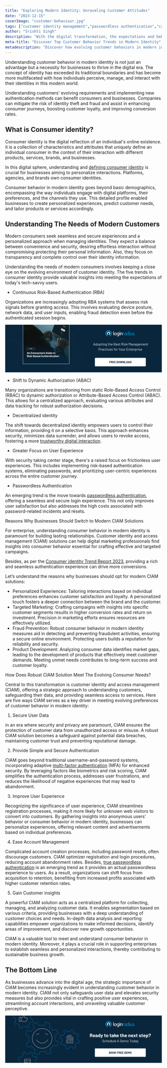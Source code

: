 ```yaml
---
title: "Exploring Modern Identity: Unraveling Customer Attitudes"
date: "2023-12-15"
coverImage: "customer-behaviour.jpg"
tags: ["customer identity management","passwordless authentication","cx"]
author: "Srishti Singh"
description: "With the digital transformation, the expectations and behavior of modern customers are changing, desiring more seamlessness and convenience when managing their identities. A robust CIAM can help you meet customer expectations while reducing identity theft risk."
meta-title: "Discover Top Customer Behavior Trends in Modern Identity"
metadescription: "Discover how evolving customer behaviors in modern identity shape the landscape, influencing customer retention rates. Explore the trends for growth."
---
```


Understanding customer behavior in modern identity is not just an advantage but a necessity for businesses to thrive in the digital era. The concept of identity has exceeded its traditional boundaries and has become more multifaceted with how individuals perceive, manage, and interact with their identities in this modern world. 

Understanding customers' evolving requirements and implementing new authentication methods can benefit consumers and businesses. Companies can mitigate the risk of identity theft and fraud and assist in enhancing consumer journeys, boosting customer loyalty, and improving conversion rates. 

## What is Consumer identity?

Consumer identity is the digital reflection of an individual's online existence.  it is a collection of characteristics and attributes that uniquely define an individual consumer in the context of their interaction with different products, services, brands, and businesses.  

In this digital sphere, understanding and [defining consumer identity](https://www.loginradius.com/blog/identity/customer-identity-and-access-management/) is crucial for businesses aiming to personalize interactions. Platforms, agencies, and brands own consumer identities. 

Consumer behavior in modern identity goes beyond basic demographics, encompassing the way individuals engage with digital platforms, their preferences, and the channels they use. This detailed profile enabled businesses to create personalized experiences, predict customer needs, and tailor products or services accordingly. 

## Understanding The Needs of Modern Customers

Modern consumers seek seamless and secure experiences and a personalized approach when managing identities. They expect a balance between convenience and security, desiring effortless interaction without compromising protecting their personal information. Also, they focus on transparency and complete control over their identity information. 

Understanding the needs of modern consumers involves keeping a close eye on the evolving environment of customer identity. The five trends in consumer identity provide valuable insights into meeting the expectations of today's tech-savvy users. 

* Continuous Risk-Based Authentication (RBA)

Organizations are increasingly adopting RBA systems that assess risk signals before granting access. This involves evaluating device posture, network data, and user inputs, enabling fraud detection even before the authenticated session begins. 

[![GD-to-RBA](GD-to-RBA.png)](https://www.loginradius.com/resource/an-enterprises-guide-to-risk-based-authentication/)

* Shift to Dynamic Authorization (ABAC)

Many organizations are transitioning from static Role-Based Access Control (RBAC) to dynamic authorization or Attribute-Based Access Control (ABAC). This allows for a centralized approach, evaluating various attributes and data tracking for robust authorization decisions. 

* Decentralized identity

The shift towards decentralized identity empowers users to control their information, providing it on a selective basis. This approach enhances security, minimizes data surrender, and allows users to revoke access, fostering a more [trustworthy digital interaction](https://www.loginradius.com/blog/identity/digital-privacy-best-practices/). 

* Greater Focus on User Experience

With security taking center stage, there's a raised focus on frictionless user experiences. This includes implementing risk-based authentication systems, eliminating passwords, and prioritizing user-centric experiences across the entire customer journey. 

* Passwordless Authentication

An emerging trend is the move towards [passwordless authentication](https://www.loginradius.com/passwordless-login/), offering a seamless and secure login experience. This not only improves user satisfaction but also addresses the high costs associated with password-related incidents and résets. 

Reasons Why Businesses Should Switch to Modern CIAM Solutions

For enterрrise, understanding consumer behavior in modern identity is paramount for building lasting relationships. Customer identity and access management (CIAM) solutions can help digital marketing professionals find insights into consumer behavior essential for crafting effective and targeted campaigns. 

Besides, as per the [Consumer identity Trend Report 2023](https://www.loginradius.com/blog/identity/loginradius-consumer-digital-identity-report-2023/#:~:text=Key%20Highlights%20of%20the%20Consumer%20Identity%20Report%202023&text=95.82%25%20of%20companies%20offer%20standard,MFA%2C%20but%2048.61%25%20do), providing a rich and seamless authentication experience can drive more conversions. 

Let’s understand the reasons why businesses should opt for modern CIAM solutions: 

* Personalized Experiences: Tailoring interactions based on individual preferences enhances customer satisfaction and loyalty. A personalized touch fosters a deeper connection between the brand and the customer. 
* Targeted Marketing: Crafting campaigns with insights into specific customer segments results in higher conversion rates and return on investment. Precision in marketing efforts ensures resources are effectively utilized. 
* Fraud Prevention: Robust consumer behavior in modern identity measures aid in detecting and preventing fraudulent activities, ensuring a secure online environment. Protecting users builds a reputation for reliability and security. 
* Product Development: Analyzing consumer data identifies market gaps, leading to the development of products that effectively meet customer demands. Meeting unmet needs contributes to long-term success and customer loyalty. 

How Does Robust CIAM Solution Meet The Evolving Consumer Needs?

Central to this transformation is customer identity and access management (CIAM), offering a strategic approach to understanding customers, safeguarding their data, and providing seamless access to services. Here are five ways CIAM serves as a key driver in meeting evolving preferences of customer behavior in modern identity:

1. Secure User Data

in an era where security and privacy are paramount, CIAM ensures the protection of customer data from unauthorized access or misuse. A robust CIAM solution becomes a safeguard against potential data breaches, maintaining customer trust and preventing reputational damage. 

2. Provide Simple and Secure Authentication

CIAM goes beyond traditional username-and-password systems, incorporating adaptive [multi-factor authentication](https://www.loginradius.com/multi-factor-authentication/) (MFA) for enhanced security. By leveraging factors like biometrics and risk scoring, CIAM simplifies the authentication process, addresses user frustrations, and reduces the likelihood of negative experiences that may lead to abandonment. 

3. Improve User Experience

Recognizing the significance of user experience, CIAM streamlines registration processes, making it more likely for unknown web visitors to convert into customers. By gathering insights into anonymous users' behavior or consumer behavior in modern identity, businesses can personalize experiences, offering relevant content and advertisements based on individual preferences. 

4. Ease Account Management

Complicated account creation processes, including password resets, often discourage customers. CIAM optimizer registration and login procedures, reducing account abandonment rates. Besides, [true passwordless authentication](https://www.loginradius.com/blog/identity/true-passwordless-authentication-cyberattacks/) is an emerging trend as it provides an actual passwordless experience to users. As a result, organizations can shift focus from acquisition to retention, benefiting from increased profits associated with higher customer retention rates. 

5. Gain Customer insights

A powerful CIAM solution acts as a centralized platform for collecting, managing, and analyzing customer data. It enables segmentation based on various criteria, providing businesses with a deep understanding of customer choices and needs. In-depth data analysis and reporting capabilities empower organizations to make informed decisions, identify areas of improvement, and discover new growth opportunities. 

CIAM is a valuable tool to meet and understand consumer behavior in modern identity. Moreover, it plays a crucial role in supporting enterprises to establish seamless and personalized interactions, thereby contributing to sustainable business growth. 

## The Bottom Line

As businesses advance into the digital age, the strategic importance of CIAM becomes increasingly evident in understanding customer behavior in modern identity. CIAM not only safeguards user data and elevates security measures but also provides vital in crafting positive user experiences, streamlining account interactions, and unraveling valuable customer perceptive. 

[![book-a-demo-loginradius](../../assets/book-a-demo-loginradius.png)](https://www.loginradius.com/book-a-demo/)
